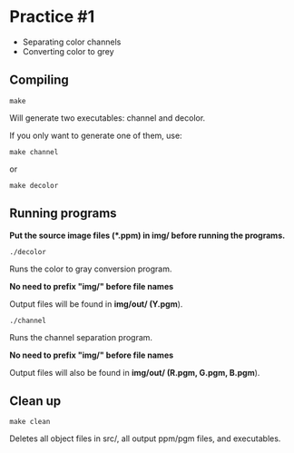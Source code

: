# Practice #1

* Separating color channels
* Converting color to grey

## Compiling

```
make
```
Will generate two executables: channel and decolor.

If you only want to generate one of them, use:
```
make channel
```

or

```
make decolor
```

## Running programs

**Put the source image files (*.ppm) in img/ before running the programs.**

```
./decolor
```

Runs the color to gray conversion program.

**No need to prefix "img/" before file names**

Output files will be found in **img/out/ (Y.pgm**).

```
./channel
```

Runs the channel separation program.

**No need to prefix "img/" before file names**

Output files will also be found in **img/out/ (R.pgm, G.pgm, B.pgm**).


## Clean up

```
make clean
```

Deletes all object files in src/, all output ppm/pgm files, and executables.
